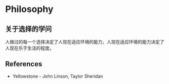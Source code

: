 # Philosophy

## 关于选择的学问

人做过的每一个选择决定了人现在适应环境的能力，人现在适应环境的能力决定了人现在乐于生活的程度。

## References

- Yellowstone - John Linson, Taylor Sheridan
